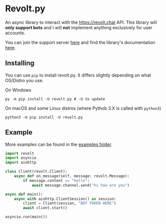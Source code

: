# Revolt.py

An async library to interact with the https://revolt.chat API. This library will **only support bots** and I will **not** implement anything exclusively for user accounts.

You can join the support server [here](https://rvlt.gg/FDXER6hr) and find the library's documentation [here](https://revoltpy.readthedocs.io/en/latest/). 

## Installing

You can use `pip` to install revolt.py. It differs slightly depending on what OS/Distro you use.

On Windows
```
py -m pip install -U revolt.py # -U to update
```

On macOS and some Linux distros (where Pythob 3.X is called with `python3`)
```
python3 -m pip install -U revolt.py
```

## Example

More examples can be found in the [examples folder](https://github.com/revoltchat/revolt.py/blob/master/examples).

```py
import revolt
import asyncio
import aiohttp

class Client(revolt.Client):
    async def on_message(self, message: revolt.Message):
        if message.content == "hello":
            await message.channel.send("hi how are you")

async def main():
    async with aiohttp.ClientSession() as session:
        client = Client(session, "BOT TOKEN HERE")
        await client.start()

asyncio.run(main())
```
